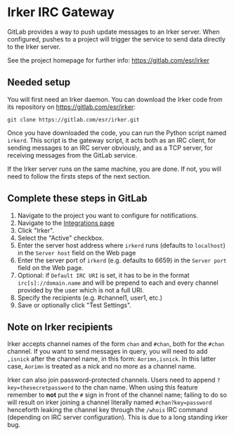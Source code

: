 # Irker IRC Gateway

GitLab provides a way to push update messages to an Irker server. When
configured, pushes to a project will trigger the service to send data directly
to the Irker server.

See the project homepage for further info: <https://gitlab.com/esr/irker>

## Needed setup

You will first need an Irker daemon. You can download the Irker code from its
repository on <https://gitlab.com/esr/irker>:

```
git clone https://gitlab.com/esr/irker.git
```

Once you have downloaded the code, you can run the Python script named `irkerd`.
This script is the gateway script, it acts both as an IRC client, for sending
messages to an IRC server obviously, and as a TCP server, for receiving messages
from the GitLab service.

If the Irker server runs on the same machine, you are done. If not, you will
need to follow the firsts steps of the next section.

## Complete these steps in GitLab

1. Navigate to the project you want to configure for notifications.
1. Navigate to the [Integrations page](project_services.md#accessing-the-project-services)
1. Click "Irker".
1. Select the "Active" checkbox.
1. Enter the server host address where `irkerd` runs (defaults to `localhost`)
   in the `Server host` field on the Web page
1. Enter the server port of `irkerd` (e.g. defaults to 6659) in the
   `Server port` field on the Web page.
1. Optional: if `Default IRC URI` is set, it has to be in the format
   `irc[s]://domain.name` and will be prepend to each and every channel provided
   by the user which is not a full URI.
1. Specify the recipients (e.g. #channel1, user1, etc.)
1. Save or optionally click "Test Settings".

## Note on Irker recipients

Irker accepts channel names of the form `chan` and `#chan`, both for the
`#chan` channel. If you want to send messages in query, you will need to add
`,isnick` after the channel name, in this form: `Aorimn,isnick`. In this latter
case, `Aorimn` is treated as a nick and no more as a channel name.

Irker can also join password-protected channels. Users need to append
`?key=thesecretpassword` to the chan name.  When using this feature remember to
**not** put the `#` sign in front of the channel name; failing to do so will
result on irker joining a channel literally named `#chan?key=password` henceforth
leaking the channel key through the `/whois` IRC command (depending on IRC server
configuration). This is due to a long standing irker bug.
